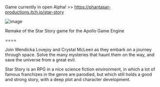 Game currently in open Alpha! >> https://phantasar-productions.itch.io/star-story

![image](https://user-images.githubusercontent.com/11202073/103112021-b3a30500-4652-11eb-9877-a7e82cb8a672.png)

Remake of the Star Story game for the Apollo Game Engine

====

Join Wendicka Lovejoy and Crystal McLeen as they embark on a journey through space.
Solve the many mysteries that haunt them on the way, and save the universe from a great evil.

Star Story is an RPG in a nice science fiction environment, in which a lot of famous franchizes in the genre are parodied, but which still holds a good and strong story, with a deep plot and character development.


